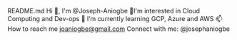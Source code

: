 README.md
Hi 👋, I'm @Joseph-Aniogbe
👀I'm interested in Cloud Computing and Dev-ops
🌱 I’m currently learning GCP, Azure and AWS
📫 How to reach me joaniogbe@gmail.com
Connect with me:
@josephaniogbe
